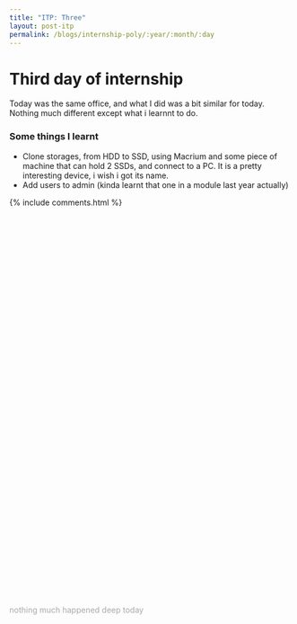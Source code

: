 ```yaml
---
title: "ITP: Three"
layout: post-itp
permalink: /blogs/internship-poly/:year/:month/:day
---
```

# Third day of internship

Today was the same office, and what I did was a bit similar for today. Nothing much different except what i learnnt to do.

### Some things I learnt
* Clone storages, from HDD to SSD, using Macrium and some piece of machine that can hold 2 SSDs, and connect to a PC. It is a pretty interesting device, i wish i got its name.
* Add users to admin (kinda learnt that one in a module last year actually)

{% include comments.html %}

<br>
<br>
<br>
<br>
<br>
<br>
<br>
<br>
<br>
<br>
<br>
<br>
<br>
<br>
<br>
<br>
<br>
<br>
<br>
<br>
<br>
<br>
<br>
<br>
<br>
<br>
<br>
<br>
<br>
<br>
<br>
<br>
<br>
<br>
<br>
<br>
<br>
<br>
<br>
<br>

<span class="disable-selection" onclick="loadText()" style="color:#0005;">nothing much happened deep today</span>
<span class="disable-selection" id="load-text" style="display:none;">..besides going to harvest group. I love getting to that sharing question part, especially since that it can and will almost always relate to my current season. <br><br>What do i need to let go in order to truly rest and celebrate in the Sabbath?<br>This is a question for all working Christians to answer (not excluding other walks of life). Hope keeps on going!</span>